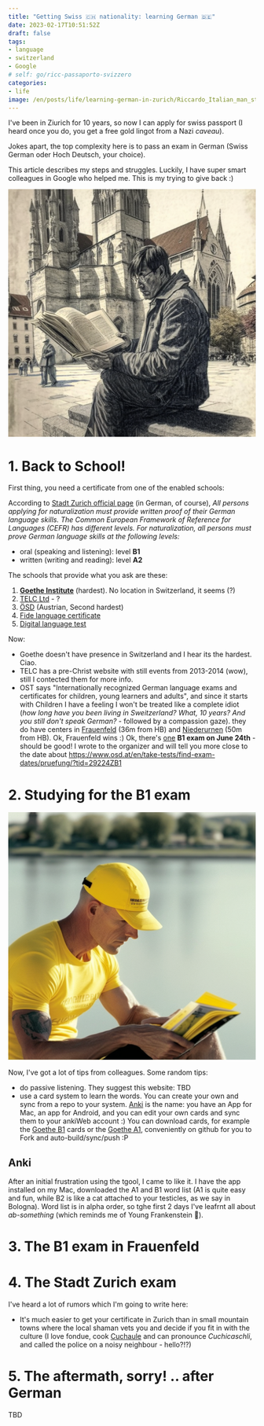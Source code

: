 ```yaml
---
title: "Getting Swiss 🇨🇭 nationality: learning German 🇩🇪"
date: 2023-02-17T10:51:52Z
draft: false
tags:
- language
- switzerland
- Google
# self: go/ricc-passaporto-svizzero
categories:
- life
image: /en/posts/life/learning-german-in-zurich/Riccardo_Italian_man_studying_on_a_German_spelling_book_in_front_of_Grossmunster.png
---
```


I've been in Ziurich for 10 years, so now I can apply for swiss passport (I heard once you do, you get a free gold lingot from a Nazi *caveau*).

Jokes apart, the top complexity here is to pass an exam in German (Swiss German oder Hoch Deutsch, your choice).

This article describes my steps and struggles. Luckily, I have super smart colleagues in Google who helped me. This is my trying to give back :)

![image](Riccardo_Italian_man_studying_on_a_German_spelling_book_in_front_of_Grossmunster.png)

<!--more-->


# 1. Back to School!

First thing, you need a certificate from one of the enabled schools:

According to [Stadt Zurich official page](https://www.stadt-zuerich.ch/portal/de/index/politik_u_recht/einbuergerungen/kenntnisse/sprachlicheanforderungen.html) (in German, of course), *All persons applying for naturalization must provide written proof of their German language skills. The Common European Framework of Reference for Languages ​​(CEFR) has different levels. For naturalization, all persons must prove German language skills at the following levels:*

* oral (speaking and listening): level **B1**
* written (writing and reading): level **A2**

The schools that provide what you ask are these:

1. [**Goethe Institute**](http://www.goethe.de/lrn/prj/pba/bes/gzb/deindex.html) (hardest). No location in Switzerland, it seems (?)
2. [TELC Ltd](https://www.telc.net/#section-0) - ?
3. [ÖSD](http://www.osd.at/) (Austrian, Second hardest)
4. [Fide language certificate](http://www.fide-service.ch/)
5. [Digital language test](https://www.digitalersprachtest.ch/)

Now:
* Goethe doesn't have presence in Switzerland and I hear its the hardest. Ciao.
* TELC has a pre-Christ website with still events from 2013-2014 (wow), still I contected them for more info.
* OST says "Internationally recognized German language exams and certificates for children, young learners and adults", and since it starts with Children I have a feeling I won't be treated like a complete idiot (*how long have you been living in Sweitzerland? What, 10 years? And you still don't speak German?* - followed by a compassion gaze). they do have centers in [Frauenfeld](https://www.google.com/maps/dir/Zurich+HB,+Bahnhofplatz,+Zurigo,+Svizzera/Frauenfeld,+Svizzera/@47.550191,8.9002971,13.83z/data=!4m14!4m13!1m5!1m1!1s0x47900a08cc0e6e41:0xf5c698b65f8c52a7!2m2!1d8.5403226!2d47.3778579!1m5!1m1!1s0x479a922b7ac416d5:0xabd5ea8c4a738dc7!2m2!1d8.8987541!2d47.5535997!3e3) (36m from HB) and [Niederurnen](https://www.google.com/maps/dir/Zurich+HB,+Bahnhofplatz,+Zurigo,+Svizzera/8867+Niederurnen,+Svizzera/@47.1837248,8.744133,11.39z/data=!4m14!4m13!1m5!1m1!1s0x47900a08cc0e6e41:0xf5c698b65f8c52a7!2m2!1d8.5403226!2d47.3778579!1m5!1m1!1s0x479acd0b21f91dfd:0x6eb928b1714053f3!2m2!1d9.0531505!2d47.125507!3e3) (50m from HB). Ok, Frauenfeld wins :) Ok, there's [one](https://www.osd.at/en/take-tests/find-exam-dates/?country=167&tests=00001100000&land=null&stadt=Frauenfeld&datefrom=01.06.2023&dateto=31.08.2023&centernr=null) **B1 exam on June 24th** - should be good! I wrote to the organizer and will tell you more close to the date about https://www.osd.at/en/take-tests/find-exam-dates/pruefung/?tid=29224ZB1

# 2. Studying for the B1 exam

![image](man-in-yellow-studies-by-lake-zurich.png)

Now, I've got a lot of tips from colleagues. Some random tips:

* do passive listening. They suggest this website: TBD
* use a card system to learn the words. You can create your own and sync from a repo to your system. [Anki](https://apps.ankiweb.net/) is the name: you have an App for Mac, an app for Android, and you can edit your own cards and sync them to your ankiWeb account :) You can download cards, for example the [Goethe B1](https://ankiweb.net/shared/info/1586166030) cards or the [Goethe A1](https://ankiweb.net/shared/info/1386119660), conveniently on github for you to Fork and auto-build/sync/push :P

## Anki

After an initial frustration using the tgool, I came to like it. I have the app installed on my Mac, downloaded the A1 and B1 word list (A1 is quite easy and fun, while B2 is like a cat attached to your testicles, as we say in Bologna). Word list is in alpha order, so tghe first 2 days I've leafrnt all about *ab-something* (which reminds me of Young Frankenstein 😬).

# 3. The B1 exam in Frauenfeld

# 4. The Stadt Zurich exam

I've heard a lot of rumors which I'm going to write here:

* It's much easier to get your certificate in Zurich than in small mountain towns where the local shaman vets you and decide if you fit in with the culture (I love fondue, cook [Cuchaule](https://cookidoo.ch/recipes/recipe/fr-CH/r434981) and can pronounce *Cuchicaschli*, and called the police on a noisy neighbour - hello?!?)

#  5. The aftermath, sorry! .. after German

TBD

